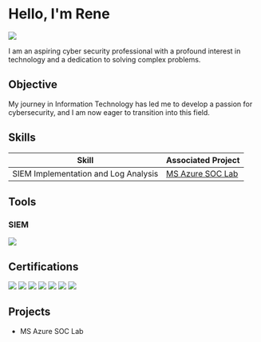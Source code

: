 # Hello, I'm Rene
<a href="https://www.linkedin.com/in/rene-castillo-187463194"><img src="https://img.shields.io/badge/-LinkedIn-0072b1?&style=for-the-badge&logo=linkedin&logoColor=white" /></a>

I am an aspiring cyber security professional with a profound interest in technology and a dedication to solving complex problems.

## Objective

My journey in Information Technology has led me to develop a passion for cybersecurity, and I am now eager to transition into this field. 

## Skills

| Skill                                         | Associated Project         |
|-----------------------------------------------|----------------------------|
| SIEM Implementation and Log Analysis          | <a href="https://github.com/sohluhs/Azure-SOC-Lab">MS Azure SOC Lab</a>|

## Tools

### SIEM
<div>
    <img src="https://img.shields.io/badge/-Microsoft_Sentinel-0078D4?&style=for-the-badge&logo=Microsoft&logoColor=white" />
</div>

## Certifications
<div>
<img src="https://img.shields.io/badge/-PenTest%2B-FF0000?&style=for-the-badge&logo=CompTIA&logoColor=white" />
<img src="https://img.shields.io/badge/-Security%2B-FF0000?&style=for-the-badge&logo=CompTIA&logoColor=white" />
<img src="https://img.shields.io/badge/-Network%2B-007ACC?&style=for-the-badge&logo=CompTIA&logoColor=white" />
<img src="https://img.shields.io/badge/-A%2B-4D4D4D?&style=for-the-badge&logo=CompTIA&logoColor=white" />
<img src="https://img.shields.io/badge/-%20SSCP-00979C?&style=for-the-badge&logo=ISC2&logoColor=white" />
<img src="https://img.shields.io/badge/-ITIL%20v4%20Foundation-652D90?&style=for-the-badge&logo=ITIL&logoColor=white" />
<img src="https://img.shields.io/badge/-Linux%20Essentials-CC0000?&style=for-the-badge&logo=Linux&logoColor=white" />

</div>

## Projects
- MS Azure SOC Lab
